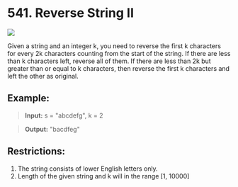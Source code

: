 # 541. Reverse String II

![](https://img.shields.io/badge/Difficulty-Easy-green.svg)

Given a string and an integer k, you need to reverse the first k characters for every 2k characters counting from the start of the string. If there are less than k characters left, reverse all of them. If there are less than 2k but greater than or equal to k characters, then reverse the first k characters and left the other as original.

## Example:

> **Input:** s = "abcdefg", k = 2

> **Output:** "bacdfeg"

## Restrictions:

  1. The string consists of lower English letters only.
  2. Length of the given string and k will in the range [1, 10000]